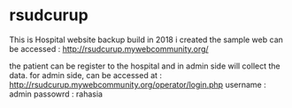 # rsudcurup
This is Hospital website backup build in 2018
i created the sample web can be accessed :
http://rsudcurup.mywebcommunity.org/

the patient can be register to the hospital and in admin side will collect the data.
for admin side, can be accessed at : 
http://rsudcurup.mywebcommunity.org/operator/login.php
username : admin
passowrd : rahasia
